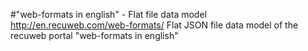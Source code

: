 #"web-formats in english" - Flat file data model
http://en.recuweb.com/web-formats/
Flat JSON file data model of the recuweb portal "web-formats in english"
